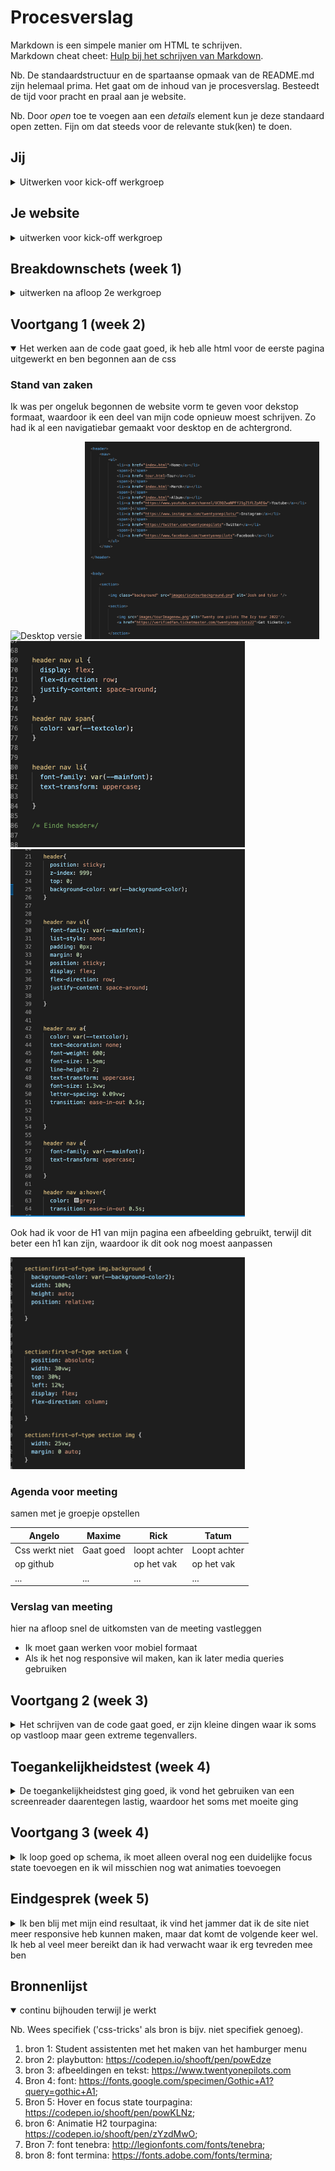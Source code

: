 # Procesverslag
Markdown is een simpele manier om HTML te schrijven.  
Markdown cheat cheet: [Hulp bij het schrijven van Markdown](https://github.com/adam-p/markdown-here/wiki/Markdown-Cheatsheet).

Nb. De standaardstructuur en de spartaanse opmaak van de README.md zijn helemaal prima. Het gaat om de inhoud van je procesverslag. Besteedt de tijd voor pracht en praal aan je website.

Nb. Door *open* toe te voegen aan een *details* element kun je deze standaard open zetten. Fijn om dat steeds voor de relevante stuk(ken) te doen.





## Jij

<details>
<summary>Uitwerken voor kick-off werkgroep</summary>

### Auteur:
Donna Schilperoort

#### Je startniveau:
Blauw 

#### Je focus:
Surface plane en misschien responsive 
 
</details>





## Je website

<details>
<summary>uitwerken voor kick-off werkgroep</summary>

### Je opdracht:
https://www.twentyonepilots.com/?frontpage=true

#### Screenshot(s) van de eerste pagina (small screen): 
Dit is de homepagina van Twenty one Pilots hun site  
<img src="images/homepagina.png" width="375px" alt="homepagina webiste twenty one pilots">

#### Screenshot(s) van de tweede pagina (small screen):
<img src="images/tourpagina.png" width="375px" alt="tourdatums pagina van twenty one pilots">
 
</details>



## Breakdownschets (week 1)

<details>
<summary>uitwerken na afloop 2e werkgroep</summary>

### de hele pagina: 
<img src="images/Uitwerking_Homepage.jpg" width="375px" alt="breakdown van de hele pagina">

### dynamisch deel: 
<img src="images/Uitwerking_shopitems.png" width="375px" alt="breakdown van een dynamisch deel">

### wellicht nog een dynamisch deel: 
<img src="images/Uitwerking_albumset.png" width="375px" alt="breakdown van nog een dynamisch deel">

### de hele pagina: 
<img src="images/dummy-plaatje.jpg" width="375px" alt="breakdown van de hele pagina">

</details>





## Voortgang 1 (week 2)

<details open>
<summary>Het werken aan de code gaat goed, ik heb alle html voor de eerste pagina uitgewerkt en ben begonnen aan de css</summary>

### Stand van zaken
Ik was per ongeluk begonnen de website vorm te geven voor dekstop formaat, waardoor ik een deel van mijn code opnieuw moest schrijven. 
Zo had ik al een navigatiebar gemaakt voor desktop en de achtergrond. 

<img src="images/desktop-versie.png" width="375px" alt="Desktop versie">


<img src="images/Navigatie-desktop-html.png" width="375px" alt="Navigatie desktop html">

<img src="images/Navigatie-desktop-html2.png" width="375px" alt="Navigatie desktop html">


<img src="images/Navigatie-desktop-css.png" width="375px" alt="Navigatie desktop css">

Ook had ik voor de H1 van mijn pagina een afbeelding gebruikt, terwijl dit beter een h1 kan zijn, waardoor ik dit ook nog moest aanpassen 


<img src="images/H1-css.png" width="375px" alt=" H1 css">


### Agenda voor meeting
samen met je groepje opstellen

| Angelo         | Maxime             | Rick         | Tatum            |
| ---            | ---                | ---          | ---              |
| Css werkt niet | Gaat goed          | loopt achter | Loopt achter     |
| op github      |                    | op het vak   | op het vak       |
| ...            | ...                | ...          | ...              |


### Verslag van meeting
hier na afloop snel de uitkomsten van de meeting vastleggen

- Ik moet gaan werken voor mobiel formaat 
- Als ik het nog responsive wil maken, kan ik later media queries gebruiken 

</details>





## Voortgang 2 (week 3)

<details>
<summary>Het schrijven van de code gaat goed, er zijn kleine dingen waar ik soms op vastloop maar geen extreme tegenvallers.</summary>

### Stand van zaken
Het grootste probleem waar ik op vastloop nu is het schrijven van de code voor de 2e html pagina en hoe ik dit moet aanspreken in de css 

zo neemt mijn formulier section de css over van een van de sections uit de homepagina, maar als ik daar last of type van maak doet de H1 ook gek

<img src="images/formulier-section.png" width="375px" alt="Formulier section">


Ook loop ik nog een beetje vast met het maken van het hamburger menu, zo lukt het me niet helemaal de vormgeving daarvan goed te krijgen: 

<img src="images/hamburgermenu.png" width="375px" alt="hamburger menu">



### Agenda voor meeting
samen met je groepje opstellen

| Angelo         | Maxime             | Rick         | Tatum            |
| ---            | ---                | ---          | ---              |
| 1 kopje lukt   | font pakt niet     | loopt achter | moet nog beginnen|
| niet           |                    | op het vak   | aan 2e pagina    |
| ...            | ...                | ...          | ...              |


### Verslag van meeting
hier na afloop snel de uitkomsten van de meeting vastleggen


- Omdat ik in de html van mn homepagina een section in een section had staan was dat ook de 'last of type' waardoor de h1 de vormgeving overnam van het formulier, deze section heb ik nu weggehaald 

- Ik sprak in mijn hamburger menu het verkeerde element aan in de css waardoor ik de list items niet goed kreeg 

</details>





## Toegankelijkheidstest (week 4)

<details>
<summary>De toegankelijkheidstest ging goed, ik vond het gebruiken van een screenreader daarentegen lastig, waardoor het soms met moeite ging</summary>

### Bevindingen
Lijst met je bevindingen die in de test naar voren kwamen:

#### Titel eerste bevinding
- In mijn eerste H1 bovenaan de pagina leest de screenreader ook ‘space’ voor, omdat er in mijn html spaties staan binnen de h1 elementen, als ik dit aanpas verandert de vormgeving ook: 

<img src="images/h1-spaces.png" width="375px" alt="h1 html">


Door de spaties weg te halen in mijn html code 


#### Label formulier. 

Mijn formulier heeft nog geen label waardoor de screenreader niet een label heeft om voor te lezen

Dit kan opgelost worden door een < label > tag toe te voegen aan de pagina en deze vorm te geven. 

#### Focus state. 

Ik heb nog geen focus states en nog niet overal een hover 

Oplossing: Ik heb nu overal een duidelijke focus aan toegevoegd. 


#### Slider met afbeeldingen met een link erin. 

De screenreader leest nu de alt-text voor van de afbeelding, dan de alt-text voor de svg die op het plaatje staat en dan de link naar het nummer, waardoor het niet helemaal duidelijk is 

Oplossing: 
De complete Li met de 2 afbeeldingen en link erin kunnen in een < a > tag worden gezegd en als je daar dan de alt text: klik op deze link om het "het nummer" op youtube te luisteren is het wel duidelijk. 

#### Alt text afbeeldingen merch. 
De lijst met 3 afbeeldingen van de Merch moet nog een goede alt text krijgen, ik had nu 3x dezelde text 

Oplossing: 

<img src="images/alt-text.png" width="375px" alt=" alt text afbeeldingen">


#### bevindingen low contrast bril. 

De footer is lastig om te lezen, 
De lijst met dingen uit de box-set is lastig om te lezen door de witte text 

oplossing: footer text groter maken

#### bevindingen Bril met vlekkerig zicht. 

De website was verder goed en duidelijk te lezen 

#### Kleurenblindheids test 
Ik heb mijn website door Maxime uit onze klas laten bekijken die kleurenblind is en moeite heeft met bijv. de kleur blauw en paar, aangezien ik veel blauw en roze in mijn site heb vond ik het interessant haar mijn website te laten bekijken. Zij kon zonder moeite mijn website gebruiken. 

Ook heb ik de kleurenblindheidstest gedaan met Sim Daltonism dit zijn screenshots daarvan: 


<img src="images/Monochromacy-test.png" width="375px" alt=" kleurenblind test">

<img src="images/tritanopia-test.png" width="375px" alt="Kleurenblind test ">

<img src="images/Deuteranopia-test.png" width="375px" alt="KLeurenblind test ">

</details>





## Voortgang 3 (week 4)

<details>
<summary>Ik loop goed op schema, ik moet alleen overal nog een duidelijke focus state toevoegen en ik wil misschien nog wat animaties toevoegen</summary>

### Stand van zaken
Ik ben erg blij met hem hamburgermenu dit ik nu heb gemaakt: 

<img src="images/Navigatie-hamburgermenu-css.png" width="375px" alt="Css hamburgermenu uitklappen ">





### Agenda voor meeting

samen met je groepje opstellen

| Angelo         | Maxime             | Rick         | Tatum            |
| ---            | ---                | ---          | ---              |
| Loopt iets     | Moeite achtergrond | gaat wel     | Bijna klaar 2e   |
| achter         | header en cards    | goed         | pagina           |
| ...            | ...                | ...          | ...              |




### Verslag van meeting
hier na afloop snel de uitkomsten van de meeting vastleggen

- Ik zou eventueel een scroll animation toe kunnen voegen
- Ik wil nog een achtergrond op mn header zetten zodat je het hamburgermenu iets beter ziet 
- Maak duidelijke focus states 

</details>





## Eindgesprek (week 5)

<details>
<summary>Ik ben blij met mijn eind resultaat, ik vind het jammer dat ik de site niet meer responsive heb kunnen maken, maar dat komt de volgende keer wel. Ik heb al veel meer bereikt dan ik had verwacht waar ik erg tevreden mee ben</summary>

### Stand van zaken
Het enige waar ik nog een beetje moeite mee had is een focus state om mijn hamburgermenu te zetten, ik heb dit uiteindelijk gedaan met < outline > maar zou er iets meer ruimte tussen willen hebben: 

<img src="focus-hamburgermenu.png" width="375px" alt="focus state hamburger menu ">




### Screenshot(s)

hier screenshot(s) van je eindresultaat

<img src="Eindresultaat-home.png" width="375px" alt="Eindresultaat homepagina">

<img src="Eindresultaat-tour.png" width="375px" alt="Eindresultaat Tourpagina">



</details>





## Bronnenlijst

<details open>
<summary>continu bijhouden terwijl je werkt</summary>

Nb. Wees specifiek ('css-tricks' als bron is bijv. niet specifiek genoeg).

1. bron 1: Student assistenten met het maken van het hamburger menu 
2. bron 2: playbutton: https://codepen.io/shooft/pen/powEdze
3. bron 3: afbeeldingen en tekst: https://www.twentyonepilots.com 
4. Bron 4: font: https://fonts.google.com/specimen/Gothic+A1?query=gothic+A1; 
5. Bron 5: Hover en focus state tourpagina: https://codepen.io/shooft/pen/powKLNz; 
6. bron 6: Animatie H2 tourpagina: https://codepen.io/shooft/pen/zYzdMwO; 
7. Bron 7: font tenebra: http://legionfonts.com/fonts/tenebra; 
8. bron 8: font termina: https://fonts.adobe.com/fonts/termina; 

</details>